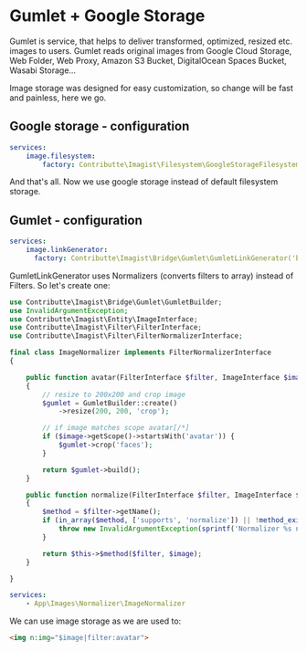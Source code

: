 # Gumlet + Google Storage

Gumlet is service, that helps to deliver transformed, optimized, resized etc. images to users.
Gumlet reads original images from Google Cloud Storage, Web Folder, Web Proxy, Amazon S3 Bucket, DigitalOcean Spaces Bucket, Wasabi Storage...

Image storage was designed for easy customization, so change will be fast and painless, here we go.

## Google storage - configuration

```yaml
services:
    image.filesystem:
        factory: Contributte\Imagist\Filesystem\GoogleStorageFilesystem('bucketName', %appDir%/path-to/gc-key.json)
```

And that's all. Now we use google storage instead of default filesystem storage.

## Gumlet - configuration

```yaml
services:
    image.linkGenerator:
      factory: Contributte\Imagist\Bridge\Gumlet\GumletLinkGenerator('bucketName', 'secret-key-no-required')
```

GumletLinkGenerator uses Normalizers (converts filters to array) instead of Filters. So let's create one:

```php
use Contributte\Imagist\Bridge\Gumlet\GumletBuilder;
use InvalidArgumentException;
use Contributte\Imagist\Entity\ImageInterface;
use Contributte\Imagist\Filter\FilterInterface;
use Contributte\Imagist\Filter\FilterNormalizerInterface;

final class ImageNormalizer implements FilterNormalizerInterface
{

    public function avatar(FilterInterface $filter, ImageInterface $image): array
	{
	    // resize to 200x200 and crop image
		$gumlet = GumletBuilder::create()
			->resize(200, 200, 'crop');

        // if image matches scope avatar[/*]
		if ($image->getScope()->startsWith('avatar')) {
			$gumlet->crop('faces');
		}

		return $gumlet->build();
	}

	public function normalize(FilterInterface $filter, ImageInterface $image, array $options): array
	{
		$method = $filter->getName();
		if (in_array($method, ['supports', 'normalize']) || !method_exists($this, $method)) {
			throw new InvalidArgumentException(sprintf('Normalizer %s not exists', $method));
		}

		return $this->$method($filter, $image);
	}

}
```

```yaml
services:
    - App\Images\Normalizer\ImageNormalizer
```

We can use image storage as we are used to:

```html
<img n:img="$image|filter:avatar">
```
